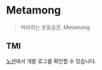 # Metamong
> 따라하는 운동습관, Metamong

## TMI
[노션](https://www.notion.so/yabby/Metamong-c0a9b8f83cd84e1db819d8eb18f1a549)에서 개발 로그를 확인할 수 있습니다.